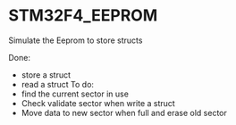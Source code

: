 # STM32F4_EEPROM
Simulate the Eeprom to store structs

Done: 
- store a struct
- read a struct
To do: 
- find the current sector in use
- Check validate sector when write a struct 
- Move data to new sector when full and erase old sector 
